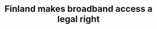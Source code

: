 ---
title: Finland makes broadband access a legal right
layout: post
type: link
link_to: http://www.guardian.co.uk/technology/2009/oct/14/finland-broadband
keywords: broadband, finland
description: Finland makes broadband access a legal right
topics:
 - broadband
 - finland
---